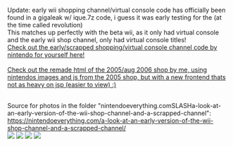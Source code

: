 <Br>
Update: early wii shopping channel/virtual console code has officially been found in a gigaleak w/ ique.7z code, i guess it was early testing for the (at the time called revolution)
<br>
This matches up perfectly with the beta wii, as it only had virtual console and the early wii shop channel, only had virtual console titles!
<br>
<a href="https://github.com/betawii/early-shopping-channel/tree/nintendo-code-archive">Check out the early/scrapped shopping/virtual console channel code by nintendo for yourself here!</a>
<br><br>
<a href="https://github.com/betawii/early-shopping-channel/tree/early-shopping-channel-remade">Check out the remade html of the 2005/aug 2006 shop by me, using nintendos images and js from the 2005 shop, but with a new frontend thats not as heavy on jsp (easier to view) :)</a>
<br><br>

Source for photos in the folder "nintendoeverything.comSLASHa-look-at-an-early-version-of-the-wii-shop-channel-and-a-scrapped-channel":
https://nintendoeverything.com/a-look-at-an-early-version-of-the-wii-shop-channel-and-a-scrapped-channel/
<br>
<img style="max-width:150px;" src="https://nintendoeverything.com/wp-content/uploads/sites/1/nggallery/early-wii-shop-channel/early-wii-shop-1.png">
<img style="max-width:150px;" src="https://nintendoeverything.com/wp-content/uploads/sites/1/nggallery/early-wii-shop-channel/early-wii-shop-2.png">
<img style="max-width:150px;" src="https://nintendoeverything.com/wp-content/uploads/sites/1/nggallery/early-wii-shop-channel/early-wii-shop-3.png">
<img style="max-width:150px;" src="https://nintendoeverything.com/wp-content/uploads/sites/1/nggallery/early-wii-shop-channel/early-wii-shop-4.png">
